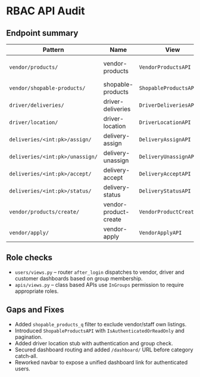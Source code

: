 # RBAC API Audit

## Endpoint summary

| Pattern | Name | View | Auth/roles |
| --- | --- | --- | --- |
| `vendor/products/` | vendor-products | `VendorProductsAPI` | `IsAuthenticated` + `InGroups` Vendor/Vendor Staff |
| `vendor/shopable-products/` | shopable-products | `ShopableProductsAPI` | `IsAuthenticatedOrReadOnly` |
| `driver/deliveries/` | driver-deliveries | `DriverDeliveriesAPI` | `IsAuthenticated` + Driver group |
| `driver/location/` | driver-location | `DriverLocationAPI` | `IsAuthenticated` + Driver group |
| `deliveries/<int:pk>/assign/` | delivery-assign | `DeliveryAssignAPI` | `IsAuthenticated` + Vendor/Vendor Staff |
| `deliveries/<int:pk>/unassign/` | delivery-unassign | `DeliveryUnassignAPI` | `IsAuthenticated` + Vendor/Vendor Staff |
| `deliveries/<int:pk>/accept/` | delivery-accept | `DeliveryAcceptAPI` | `IsAuthenticated` + Driver |
| `deliveries/<int:pk>/status/` | delivery-status | `DeliveryStatusAPI` | `IsAuthenticated` + Driver |
| `vendor/products/create/` | vendor-product-create | `VendorProductCreateAPI` | `IsAuthenticated` + Vendor/Vendor Staff |
| `vendor/apply/` | vendor-apply | `VendorApplyAPI` | `IsAuthenticated` |

## Role checks

* `users/views.py` – router `after_login` dispatches to vendor, driver and customer dashboards based on group membership.
* `apis/views.py` – class based APIs use `InGroups` permission to require appropriate roles.

## Gaps and Fixes

* Added `shopable_products_q` filter to exclude vendor/staff own listings.
* Introduced `ShopableProductsAPI` with `IsAuthenticatedOrReadOnly` and pagination.
* Added driver location stub with authentication and group check.
* Secured dashboard routing and added `/dashboard/` URL before category catch‑all.
* Reworked navbar to expose a unified dashboard link for authenticated users.
